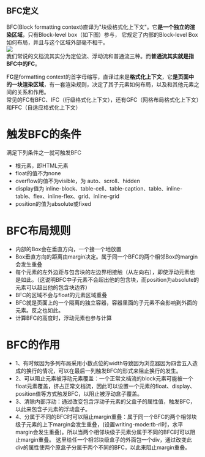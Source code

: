 ##  BFC定义
BFC(Block formatting context)直译为"块级格式化上下文"。它**是一个独立的渲染区域**，只有Block-level box（如下图）参与， 它规定了内部的Block-level Box如何布局，并且与这个区域外部毫不相干。  
![](https://lc-gold-cdn.xitu.io/b80801d8707be24ecbc0?imageView2/0/w/1280/h/960/format/webp/ignore-error/1)  
我们常说的文档流其实分为定位流、浮动流和普通流三种。而**普通流其实就是指BFC中的FC**。  

**FC**是formatting context的首字母缩写，直译过来是**格式化上下文**，它**是页面中的一块渲染区域**，有一套渲染规则，决定了其子元素如何布局，以及和其他元素之间的关系和作用。  
常见的FC有BFC、IFC（行级格式化上下文），还有GFC（网格布局格式化上下文）和FFC（自适应格式化上下文）
# 触发BFC的条件
满足下列条件之一就可触发BFC  
+ 根元素，即HTML元素
+ float的值不为none
+ overflow的值不为visible，为 auto、scroll、hidden
+ display值为 inline-block、table-cell、table-caption、table、inline-table、flex、inline-flex、grid、inline-grid
+ position的值为absolute或fixed

# BFC布局规则
- 内部的Box会在垂直方向，一个接一个地放置
- Box垂直方向的距离由margin决定。属于同一个BFC的两个相邻Box的margin会发生重叠
- 每个元素的左外边距与包含块的左边界相接触（从左向右），即使浮动元素也是如此。（这说明BFC中子元素不会超出他的包含块，而position为absolute的元素可以超出他的包含块边界）
- BFC的区域不会与float的元素区域重叠
- BFC就是页面上的一个隔离的独立容器，容器里面的子元素不会影响到外面的元素。反之也如此。
- 计算BFC的高度时，浮动元素也参与计算

# BFC的作用
- 1、有时候因为多列布局采用小数点位的width导致因为浏览器因为四舍五入造成的换行的情况，可以在最后一列触发BFC的形式来阻止换行的发生。
- 2、可以阻止元素被浮动元素覆盖：一个正常文档流的block元素可能被一个float元素覆盖，挤占正常文档流，因此可以设置一个元素的float、display、position值等方式触发BFC，以阻止被浮动盒子覆盖。
- 3、清除内部浮动：通过改变包含浮动子元素的父盒子的属性值，触发BFC，以此来包含子元素的浮动盒子。
- 4、分属于不同的BFC时可以阻止margin重叠：属于同一个BFC的两个相邻块级子元素的上下margin会发生重叠，(设置writing-mode:tb-rl时，水平margin会发生重叠)。所以当两个相邻块级子元素分属于不同的BFC时可以阻止margin重叠。
这里给任一个相邻块级盒子的外面包一个div，通过改变此div的属性使两个原盒子分属于两个不同的BFC，以此来阻止margin重叠。  

<!-- 参考链接：https://juejin.cn/post/6844903476774830094 -->
